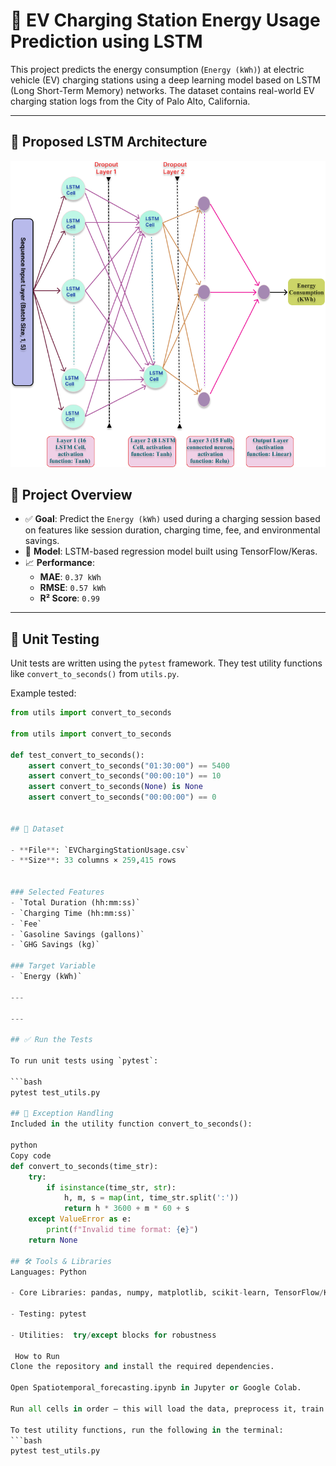 # 🔋 EV Charging Station Energy Usage Prediction using LSTM

This project predicts the energy consumption (`Energy (kWh)`) at electric vehicle (EV) charging stations using a deep learning model based on LSTM (Long Short-Term Memory) networks. The dataset contains real-world EV charging station logs from the City of Palo Alto, California.

---

## 🧱 Proposed LSTM Architecture
![LSTM Architecture](Proposed_LSTM_Architecture.png)

## 📌 Project Overview

- ✅ **Goal**: Predict the `Energy (kWh)` used during a charging session based on features like session duration, charging time, fee, and environmental savings.
- 🧠 **Model**: LSTM-based regression model built using TensorFlow/Keras.
- 📈 **Performance**:
  - **MAE**: `0.37 kWh`
  - **RMSE**: `0.57 kWh`
  - **R² Score**: `0.99`
---
## 🧪 Unit Testing

Unit tests are written using the `pytest` framework. They test utility functions like `convert_to_seconds()` from `utils.py`.

Example tested:

```python
from utils import convert_to_seconds

from utils import convert_to_seconds

def test_convert_to_seconds():
    assert convert_to_seconds("01:30:00") == 5400
    assert convert_to_seconds("00:00:10") == 10
    assert convert_to_seconds(None) is None
    assert convert_to_seconds("00:00:00") == 0


## 📂 Dataset

- **File**: `EVChargingStationUsage.csv`
- **Size**: 33 columns × 259,415 rows


### Selected Features
- `Total Duration (hh:mm:ss)`
- `Charging Time (hh:mm:ss)`
- `Fee`
- `Gasoline Savings (gallons)`
- `GHG Savings (kg)`

### Target Variable
- `Energy (kWh)`

---

---

## ✅ Run the Tests

To run unit tests using `pytest`:

```bash
pytest test_utils.py

## 🧱 Exception Handling
Included in the utility function convert_to_seconds():

python
Copy code
def convert_to_seconds(time_str):
    try:
        if isinstance(time_str, str):
            h, m, s = map(int, time_str.split(':'))
            return h * 3600 + m * 60 + s
    except ValueError as e:
        print(f"Invalid time format: {e}")
    return None

## 🛠️ Tools & Libraries
Languages: Python

- Core Libraries: pandas, numpy, matplotlib, scikit-learn, TensorFlow/Keras

- Testing: pytest

- Utilities:  try/except blocks for robustness

 How to Run
Clone the repository and install the required dependencies.

Open Spatiotemporal_forecasting.ipynb in Jupyter or Google Colab.

Run all cells in order — this will load the data, preprocess it, train the LSTM model, evaluate predictions, and generate plots.

To test utility functions, run the following in the terminal:
```bash
pytest test_utils.py

